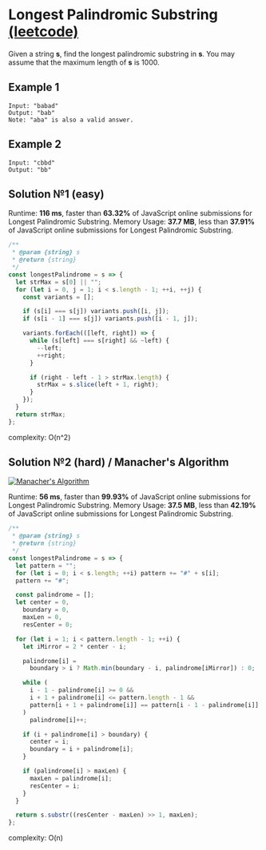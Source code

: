 # Longest Palindromic Substring [(leetcode)](https://leetcode.com/problems/longest-palindromic-substring/)

Given a string **s**, find the longest palindromic substring in **s**. You may assume that the maximum length of **s** is 1000.

## Example 1

```
Input: "babad"
Output: "bab"
Note: "aba" is also a valid answer.
```

## Example 2

```
Input: "cbbd"
Output: "bb"
```

## Solution №1 (easy)

Runtime: **116 ms**, faster than **63.32%** of JavaScript online submissions for Longest Palindromic Substring.
Memory Usage: **37.7 MB**, less than **37.91%** of JavaScript online submissions for Longest Palindromic Substring.

```javascript
/**
 * @param {string} s
 * @return {string}
 */
const longestPalindrome = s => {
  let strMax = s[0] || "";
  for (let i = 0, j = 1; i < s.length - 1; ++i, ++j) {
    const variants = [];

    if (s[i] === s[j]) variants.push([i, j]);
    if (s[i - 1] === s[j]) variants.push([i - 1, j]);

    variants.forEach(([left, right]) => {
      while (s[left] === s[right] && ~left) {
        --left;
        ++right;
      }

      if (right - left - 1 > strMax.length) {
        strMax = s.slice(left + 1, right);
      }
    });
  }
  return strMax;
};
```

complexity: O(n^2)

## Solution №2 (hard) / Manacher's Algorithm

[![Manacher's Algorithm](https://img.youtube.com/vi/V-sEwsca1ak/0.jpg)](https://www.youtube.com/watch?v=V-sEwsca1ak)

Runtime: **56 ms**, faster than **99.93%** of JavaScript online submissions for Longest Palindromic Substring.
Memory Usage: **37.5 MB**, less than **42.19%** of JavaScript online submissions for Longest Palindromic Substring.

```javascript
/**
 * @param {string} s
 * @return {string}
 */
const longestPalindrome = s => {
  let pattern = "";
  for (let i = 0; i < s.length; ++i) pattern += "#" + s[i];
  pattern += "#";

  const palindrome = [];
  let center = 0,
    boundary = 0,
    maxLen = 0,
    resCenter = 0;

  for (let i = 1; i < pattern.length - 1; ++i) {
    let iMirror = 2 * center - i;

    palindrome[i] =
      boundary > i ? Math.min(boundary - i, palindrome[iMirror]) : 0;

    while (
      i - 1 - palindrome[i] >= 0 &&
      i + 1 + palindrome[i] <= pattern.length - 1 &&
      pattern[i + 1 + palindrome[i]] == pattern[i - 1 - palindrome[i]]
    )
      palindrome[i]++;

    if (i + palindrome[i] > boundary) {
      center = i;
      boundary = i + palindrome[i];
    }

    if (palindrome[i] > maxLen) {
      maxLen = palindrome[i];
      resCenter = i;
    }
  }

  return s.substr((resCenter - maxLen) >> 1, maxLen);
};
```

complexity: O(n)
